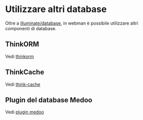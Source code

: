 # Utilizzare altri database
Oltre a [illuminate/database](https://github.com/illuminate/database), in webman è possibile utilizzare altri componenti di database.

## ThinkORM
Vedi [thinkorm](thinkorm.md)

## ThinkCache
Vedi [think-cache](thinkcache.md)

## Plugin del database Medoo
Vedi [plugin medoo](../db/medoo.md)
